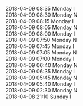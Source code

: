 2018-04-09 08:35 Monday  I  
2018-04-09 08:30 Monday  N  
2018-04-09 08:15 Monday  I  
2018-04-09 08:05 Monday  N  
2018-04-09 08:00 Monday  I  
2018-04-09 07:50 Monday  N  
2018-04-09 07:45 Monday  I  
2018-04-09 07:05 Monday  N  
2018-04-09 07:00 Monday  I  
2018-04-09 06:40 Monday  N  
2018-04-09 06:35 Monday  I  
2018-04-09 05:45 Monday  N  
2018-04-09 05:40 Monday  I  
2018-04-09 02:30 Monday  N  
2018-04-08 21:10 Sunday  I  

